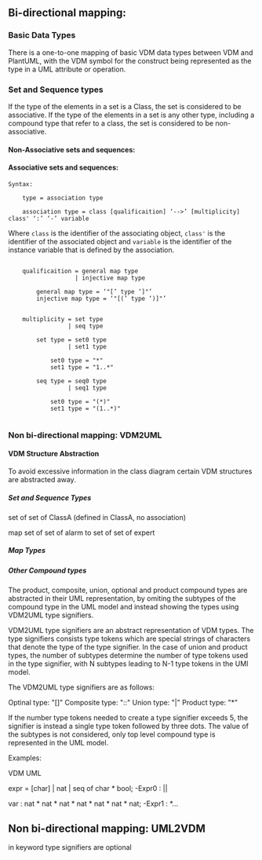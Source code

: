 




## Bi-directional mapping:


### Basic Data Types

There is a one-to-one mapping of basic VDM data types between VDM and PlantUML, 
with the VDM symbol for the construct being represented as the type in a UML attribute or operation.


### Set and Sequence types

If the type of the elements in a set is a Class, the set is considered to be associative. 
If the type of the elements in a set is any other type, including a compound type that refer to a class, the set is considered to be non-associative.



#### Non-Associative sets and sequences:




#### Associative sets and sequences:
	
```
Syntax:    
     
    type = association type

    association type = class [qualificaition] ‘-->’ [multiplicity] class' ‘:’ ‘-’ variable    
``` 

Where `class` is the identifier of the associating object, `class'` is the identifier of the associated object and `variable` is the identifier of the instance variable that is defined by the association.


``` 

    qualificaition = general map type
                   | injective map type
    
    	general map type = ‘"[’ type ‘]"’ 
    	injective map type = ‘"[(’ type ‘)]"’ 
    
    
    multiplicity = set type
                 | seq type
    
    	set type = set0 type
             	 | set1 type
             
    		set0 type = "*"
    		set1 type = "1..*"
    
    	seq type = seq0 type
             	 | seq1 type
    
    		set0 type = "(*)"
    		set1 type = "(1..*)"
    
``` 



### Non bi-directional mapping: VDM2UML

#### VDM Structure Abstraction

To avoid excessive information in the class diagram certain VDM structures are abstracted away.

##### Set and Sequence Types

set of set of ClassA (defined in ClassA, no association)

map set of set of alarm to set of set of expert

##### Map Types


##### Other Compound types
The product, composite, union, optional and product compound types are abstracted in their UML representation, 
by omiting the subtypes of the compound type in the UML model and instead showing the types using VDM2UML type signifiers.


VDM2UML type signifiers are an abstract representation of VDM types. 
The type signifiers consists type tokens which are special strings of characters 
that denote the type of the type signifier. In the case of union and product types, 
the number of subtypes determine the number of type tokens used in the type signifier,
with N subtypes leading to N-1 type tokens in the UMl model.


The VDM2UML type signifiers are as follows: 

Optinal type: "[]"
Composite type: "::"
Union type: "|"
Product type: "*"

If the number type tokens needed to create a type signifier exceeds 5, 
the signifier is instead a single type token followed by three dots.
The value of the subtypes is not considered, only top level compound type is represented in the UML model.


Examples: 

VDM							UML

expr = [char] | nat | seq of char * bool;		-Expr0 : ||

var : nat * nat * nat * nat * nat * nat * nat;		-Expr1 : *...




## Non bi-directional mapping: UML2VDM


in keyword
type signifiers are optional

